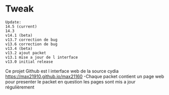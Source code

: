 # Tweak
```
Update:
14.5 (current)
14.3
v14.1 (beta)
v13.7 correction de bug
v13.6 correction de bug
v13.4 (beta)
v13.2 ajout packet
v13.1 mise a jour de l interface
v13.0 initial release
```

Ce projet Github est l interface web de la source cydia https://max21910.github.io/max21160
-Chaque packet contient un page web pour presenter le packet en question les pages sont mis a jour régulièrement 


